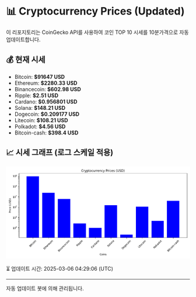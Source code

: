 
# 📊 Cryptocurrency Prices (Updated)

이 리포지토리는 CoinGecko API를 사용하여 코인 TOP 10 시세를 10분가격으로 자동 업데이트합니다.

## 💰 현재 시세
- Bitcoin: **$91647 USD**
- Ethereum: **$2280.33 USD**
- Binancecoin: **$602.98 USD**
- Ripple: **$2.51 USD**
- Cardano: **$0.956801 USD**
- Solana: **$148.21 USD**
- Dogecoin: **$0.209177 USD**
- Litecoin: **$108.21 USD**
- Polkadot: **$4.56 USD**
- Bitcoin-cash: **$398.4 USD**

## 📈 시세 그래프 (로그 스케일 적용)
![Crypto Prices](crypto_prices.png)

⏳ 업데이트 시간: 2025-03-06 04:29:06 (UTC)

---
자동 업데이트 봇에 의해 관리됩니다.
